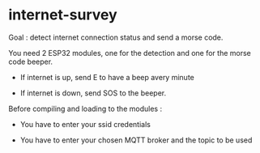 # internet-survey

Goal : detect internet connection status and send a morse code.

You need 2 ESP32 modules, one for the detection and one for the morse code beeper.

- If internet is up, send E to have a beep avery minute

- If internet is down, send SOS to the beeper.

Before compiling and loading to the modules :

- You have to enter your ssid credentials

- You have to enter your chosen MQTT broker and the topic to be used



